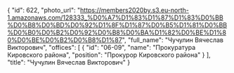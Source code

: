 {
    "id": 622,
    "photo_url": "https://members2020by.s3.eu-north-1.amazonaws.com/128333_%D0%A7%D1%83%D1%87%D1%83%D0%BB%D0%B8%D0%BD%D0%92%D1%8F%D1%87%D0%B5%D1%81%D0%BB%D0%B0%D0%B2%D0%92%D0%B8%D0%BA%D1%82%D0%BE%D1%80%D0%BE%D0%B2%D0%B8%D1%87",
    "full_name": "Чучулин Вячеслав Викторович",
    "offices": [
        {
            "id": "06-09",
            "name": "Прокуратура Кировского района",
            "position": "Прокурор Кировского района"
        }
    ],
    "title": "Чучулин Вячеслав Викторович"
}